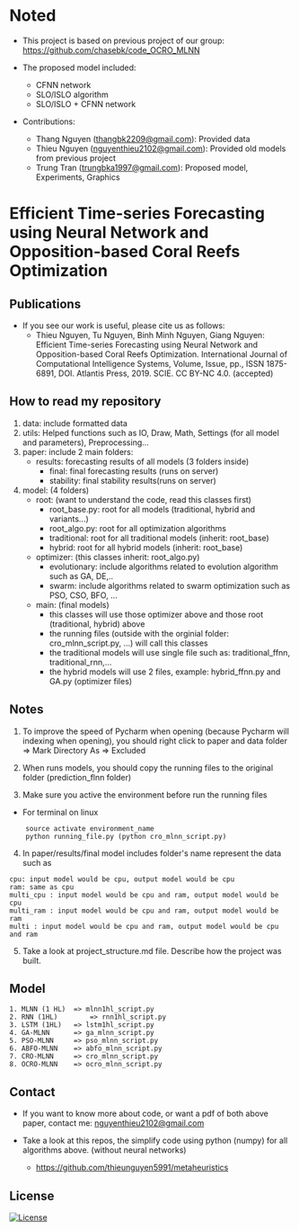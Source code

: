 # Noted

* This project is based on previous project of our group: https://github.com/chasebk/code_OCRO_MLNN
* The proposed model included:
   * CFNN network
   * SLO/ISLO algorithm
   * SLO/ISLO + CFNN network

* Contributions:
   * Thang Nguyen (thangbk2209@gmail.com): Provided data
   * Thieu Nguyen (nguyenthieu2102@gmail.com): Provided old models from previous project
   * Trung Tran (trungbka1997@gmail.com): Proposed model, Experiments, Graphics

# Efficient Time-series Forecasting using Neural Network and Opposition-based Coral Reefs Optimization

## Publications
* If you see our work is useful, please cite us as follows:
    * Thieu Nguyen, Tu Nguyen, Binh Minh Nguyen, Giang Nguyen: Efficient Time-series Forecasting using Neural Network and Opposition-based Coral Reefs Optimization. International Journal of Computational Intelligence Systems, Volume, Issue, pp., ISSN 1875-6891, DOI. Atlantis Press, 2019. SCIE. CC BY-NC 4.0. (accepted)
    
## How to read my repository
1. data: include formatted data
2. utils: Helped functions such as IO, Draw, Math, Settings (for all model and parameters), Preprocessing...
3. paper: include 2 main folders: 
    * results: forecasting results of all models (3 folders inside) 
        * final: final forecasting results (runs on server)
        * stability: final stability results(runs on server)
4. model: (4 folders) 
    * root: (want to understand the code, read this classes first)
        * root_base.py: root for all models (traditional, hybrid and variants...) 
        * root_algo.py: root for all optimization algorithms
        * traditional: root for all traditional models (inherit: root_base)
        * hybrid: root for all hybrid models (inherit: root_base)
    * optimizer: (this classes inherit: root_algo.py)
        * evolutionary: include algorithms related to evolution algorithm such as GA, DE,..
        * swarm: include algorithms related to swarm optimization such as PSO, CSO, BFO, ...
    * main: (final models)
        * this classes will use those optimizer above and those root (traditional, hybrid) above 
        * the running files (outside with the orginial folder: cro_mlnn_script.py, ...) will call this classes
        * the traditional models will use single file such as: traditional_ffnn, traditional_rnn,...
        * the hybrid models will use 2 files, example: hybrid_ffnn.py and GA.py (optimizer files)

    
## Notes
1. To improve the speed of Pycharm when opening (because Pycharm will indexing when opening), you should right click to 
paper and data folder => Mark Directory As  => Excluded

2. When runs models, you should copy the running files to the original folder (prediction_flnn folder)

3. Make sure you active the environment before run the running files 
* For terminal on linux
```code
    source activate environment_name 
    python running_file.py (python cro_mlnn_script.py)
```
4. In paper/results/final model includes folder's name represent the data such as 
```code
cpu: input model would be cpu, output model would be cpu 
ram: same as cpu
multi_cpu : input model would be cpu and ram, output model would be cpu 
multi_ram : input model would be cpu and ram, output model would be ram
multi : input model would be cpu and ram, output model would be cpu and ram
```
5. Take a look at project_structure.md file.  Describe how the project was built.

## Model
```code
1. MLNN (1 HL) 	=> mlnn1hl_script.py
2. RNN (1HL)		=> rnn1hl_script.py
3. LSTM (1HL)	=> lstm1hl_script.py
4. GA-MLNN 		=> ga_mlnn_script.py
5. PSO-MLNN 	=> pso_mlnn_script.py
6. ABFO-MLNN 	=> abfo_mlnn_script.py
7. CRO-MLNN 	=> cro_mlnn_script.py
8. OCRO-MLNN 	=> ocro_mlnn_script.py
```

## Contact
* If you want to know more about code, or want a pdf of both above paper, contact me: nguyenthieu2102@gmail.com

* Take a look at this repos, the simplify code using python (numpy) for all algorithms above. (without neural networks)
	
	* https://github.com/thieunguyen5991/metaheuristics

## License

[![License](https://img.shields.io/badge/License-Apache%202.0-blue.svg)](https://opensource.org/licenses/Apache-2.0)
  
